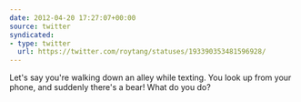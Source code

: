 ```yaml
---
date: 2012-04-20 17:27:07+00:00
source: twitter
syndicated:
- type: twitter
  url: https://twitter.com/roytang/statuses/193390353481596928/
---
```


Let's say you're walking down an alley while texting. You look up from your phone, and suddenly there's a bear! What do you do?